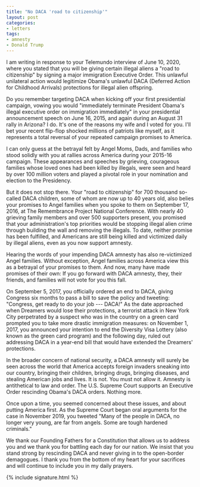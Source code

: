 ```yaml
---
title: "No DACA 'road to citizenship'"
layout: post
categories:
- letters
tags:
- amnesty
- Donald Trump
---
```


I am writing in response to your Telemundo interview of June 10, 2020, where you stated that you will be giving certain illegal aliens a "road to citizenship" by signing a major immigration Executive Order. This unlawful unilateral action would legitimize Obama's unlawful DACA (Deferred Action for Childhood Arrivals) protections for illegal alien offspring.

Do you remember targeting DACA when kicking off your first presidential campaign, vowing you would "immediately terminate President Obama's illegal executive order on immigration immediately" in your presidential announcement speech on June 16, 2015, and again during an August 31 rally in Arizona? I do. It's one of the reasons my wife and I voted for you. I'll bet your recent flip-flop shocked millions of patriots like myself, as it represents a total reversal of your repeated campaign promises to America.

I can only guess at the betrayal felt by Angel Moms, Dads, and families who stood solidly with you at rallies across America during your 2015-16 campaign. These appearances and speeches by grieving, courageous families whose loved ones had been killed by illegals, were seen and heard by over 100 million voters and played a pivotal role in your nomination and election to the Presidency.

But it does not stop there. Your "road to citizenship" for 700 thousand so-called DACA children, some of whom are now up to 40 years old, also belies your promises to Angel families when you spoke to them on September 17, 2016, at The Remembrance Project National Conference. With nearly 40 grieving family members and over 500 supporters present, you promised that your administration's top priorities would be stopping illegal alien crime through building the wall and removing the illegals. To date, neither promise has been fulfilled, and Americans are still being killed and victimized daily by illegal aliens, even as you now support amnesty.

Hearing the words of your impending DACA amnesty has also re-victimized Angel families. Without exception, Angel families across America view this as a betrayal of your promises to them. And now, many have made promises of their own: If you go forward with DACA amnesty, they, their friends, and families will not vote for you this fall.

On September 5, 2017, you officially ordered an end to DACA, giving Congress six months to pass a bill to save the policy and tweeting: "Congress, get ready to do your job --- DACA!" As the date approached when Dreamers would lose their protections, a terrorist attack in New York City perpetrated by a suspect who was in the country on a green card prompted you to take more drastic immigration measures: on November 1, 2017, you announced your intention to end the Diversity Visa Lottery (also known as the green card program) and the following day, ruled out addressing DACA in a year-end bill that would have extended the Dreamers' protections.

In the broader concern of national security, a DACA amnesty will surely be seen across the world that America accepts foreign invaders sneaking into our country, bringing their children, bringing drugs, bringing diseases, and stealing American jobs and lives. It is not. You must not allow it. Amnesty is antithetical to law and order. The U.S. Supreme Court supports an Executive Order rescinding Obama's DACA orders. Nothing more.

Once upon a time, you seemed concerned about these issues, and about putting America first. As the Supreme Court began oral arguments for the case in November 2019, you tweeted "Many of the people in DACA, no longer very young, are far from angels. Some are tough hardened criminals."

We thank our Founding Fathers for a Constitution that allows us to address you and we thank you for battling each day for our nation. We insist that you stand strong by rescinding DACA and never giving in to the open-border demagogues. I thank you from the bottom of my heart for your sacrifices and will continue to include you in my daily prayers.

{% include signature.html %}
